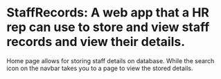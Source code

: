 # StaffRecords: A web app that a HR rep can use to store and view staff records and view their details.
Home page allows for storing staff details on database. While the search icon on the navbar takes you to a page to view the stored details.
